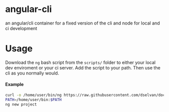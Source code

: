# angular-cli
an angular/cli container for a fixed version of the cli and node for local and ci development

# Usage
Download the `ng` bash script from the `scripts/` folder to either your local dev enviroment or your ci server. Add the script to your path. Then use the cli as you normally would.

#### Example 
```bash
curl -o /home/user/bin/ng https://raw.githubusercontent.com/dselvan/dockerfiles/master/angular-cli/scripts/ng
PATH=/home/user/bin:$PATH
ng new project
```
